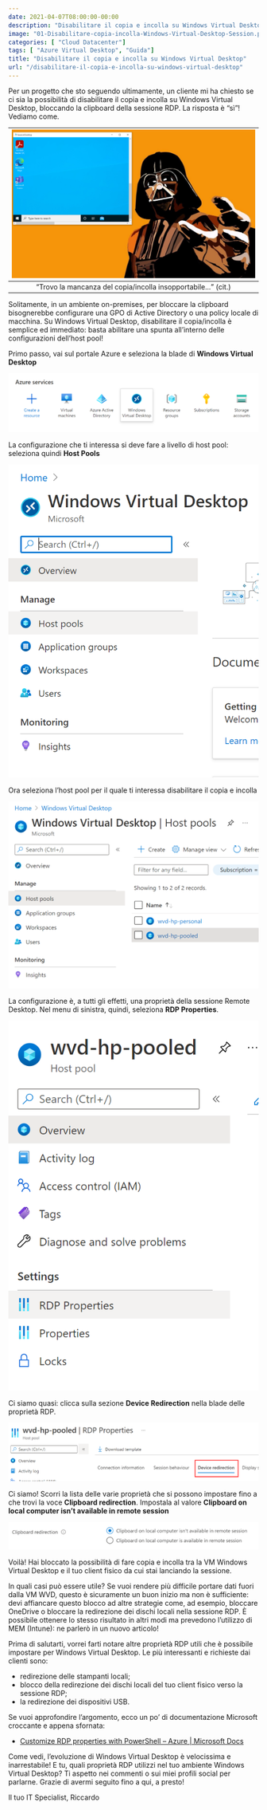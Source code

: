 ```yaml
---
date: 2021-04-07T08:00:00-00:00
description: "Disabilitare il copia e incolla su Windows Virtual Desktop in pochi e semplici passaggi, abilitando una spunta dal portale Azure e senza GPO."
image: "01-Disabilitare-copia-incolla-Windows-Virtual-Desktop-Session.png"
categories: [ "Cloud Datacenter"]
tags: [ "Azure Virtual Desktop", "Guida"]
title: "Disabilitare il copia e incolla su Windows Virtual Desktop"
url: "/disabilitare-il-copia-e-incolla-su-windows-virtual-desktop"
---
```

Per un progetto che sto seguendo ultimamente, un cliente mi ha chiesto se ci sia la possibilità di disabilitare il copia e incolla su Windows Virtual Desktop, bloccando la clipboard della sessione RDP. La risposta è “sì”! Vediamo come.

|![Schermata di una macchina Azure Virtual Desktop](01-Disabilitare-copia-incolla-Windows-Virtual-Desktop-Session.png)|
|:---:                                                                                                                        |
|“Trovo la mancanza del copia/incolla insopportabile...” (cit.)                                                               |

Solitamente, in un ambiente on-premises, per bloccare la clipboard bisognerebbe configurare una GPO di Active Directory o una policy locale di macchina. Su Windows Virtual Desktop, disabilitare il copia/incolla è semplice ed immediato: basta abilitare una spunta all’interno delle configurazioni dell’host pool!

Primo passo, vai sul portale Azure e seleziona la blade di **Windows Virtual Desktop**

[![Azure Virtual Desktop da portale Azure](02-Disabilitare-copia-incolla-Windows-Virtual-Desktop-WVD.png)](02-Disabilitare-copia-incolla-Windows-Virtual-Desktop-WVD.png)

La configurazione che ti interessa si deve fare a livello di host pool: seleziona quindi **Host Pools**

[![Azure Virtual Desktop Host Pools blade](03-Disabilitare-copia-incolla-Windows-Virtual-Desktop-WVD.png)](03-Disabilitare-copia-incolla-Windows-Virtual-Desktop-WVD.png)

Ora seleziona l’host pool per il quale ti interessa disabilitare il copia e incolla

[![Selezione Host Pool su cui disabilitare copia e incolla](04-Disabilitare-copia-incolla-Windows-Virtual-Desktop-HostPools.png)](04-Disabilitare-copia-incolla-Windows-Virtual-Desktop-HostPools.png)

La configurazione è, a tutti gli effetti, una proprietà della sessione Remote Desktop. Nel menu di sinistra, quindi, seleziona **RDP Properties**.

[![Host Pool RDP Properties](05-Disabilitare-copia-incolla-Windows-Virtual-Desktop-RDPProperties.png)](05-Disabilitare-copia-incolla-Windows-Virtual-Desktop-RDPProperties.png)

Ci siamo quasi: clicca sulla sezione **Device Redirection** nella blade delle proprietà RDP.

[![RDP Device Redirection](06-Disabilitare-copia-incolla-Windows-Virtual-Desktop-DeviceRedirection.png)](06-Disabilitare-copia-incolla-Windows-Virtual-Desktop-DeviceRedirection.png)

Ci siamo! Scorri la lista delle varie proprietà che si possono impostare fino a che trovi la voce **Clipboard redirection**. Impostala al valore **Clipboard on local computer isn’t available in remote session**

[![RDP properties Clipboard not available](07-Disabilitare-copia-incolla-Windows-Virtual-Desktop-Clipboard.png)](07-Disabilitare-copia-incolla-Windows-Virtual-Desktop-Clipboard.png)

Voilà! Hai bloccato la possibilità di fare copia e incolla tra la VM Windows Virtual Desktop e il tuo client fisico da cui stai lanciando la sessione.

In quali casi può essere utile? Se vuoi rendere più difficile portare dati fuori dalla VM WVD, questo è sicuramente un buon inizio ma non è sufficiente: devi affiancare questo blocco ad altre strategie come, ad esempio, bloccare OneDrive o bloccare la redirezione dei dischi locali nella sessione RDP. È possibile ottenere lo stesso risultato in altri modi ma prevedono l’utilizzo di MEM (Intune): ne parlerò in un nuovo articolo!

Prima di salutarti, vorrei farti notare altre proprietà RDP utili che è possibile impostare per Windows Virtual Desktop. Le più interessanti e richieste dai clienti sono:
- redirezione delle stampanti locali;
- blocco della redirezione dei dischi locali del tuo client fisico verso la sessione RDP;
- la redirezione dei dispositivi USB.

Se vuoi approfondire l’argomento, ecco un po’ di documentazione Microsoft croccante e appena sfornata:
- [Customize RDP properties with PowerShell – Azure | Microsoft Docs](https://docs.microsoft.com/en-us/azure/virtual-desktop/customize-rdp-properties)

Come vedi, l’evoluzione di Windows Virtual Desktop è velocissima e inarrestabile! E tu, quali proprietà RDP utilizzi nel tuo ambiente Windows Virtual Desktop? Ti aspetto nei commenti o sui miei profili social per parlarne. Grazie di avermi seguito fino a qui, a presto!

Il tuo IT Specialist, Riccardo